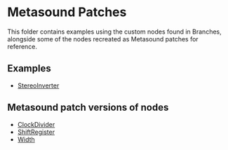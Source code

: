 # Metasound Patches

This folder contains examples using the custom nodes found in Branches, alongside some of the nodes recreated as Metasound patches for reference.

## Examples
- [StereoInverter](./MS_Example_StereoInverter.uasset)

## Metasound patch versions of nodes
- [ClockDivider](./MS_ClockDivider.uasset)
- [ShiftRegister](./MS_ShiftRegister.uasset)
- [Width](./MS_Width.uasset)